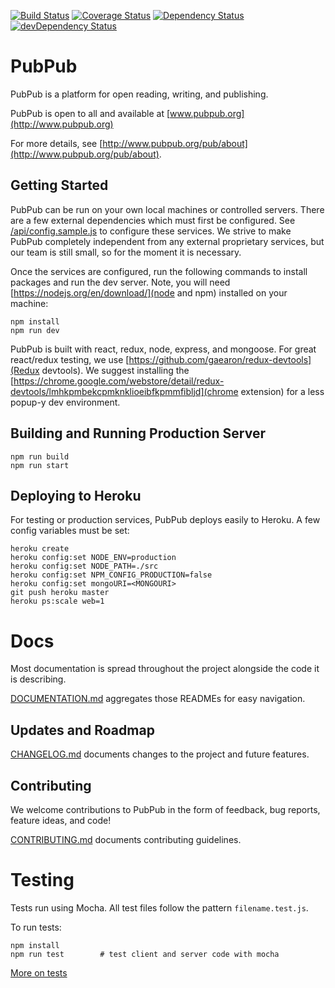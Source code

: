 [![Build Status](https://travis-ci.org/pubpub/pubpub.svg?branch=master)](https://travis-ci.org/pubpub/pubpub)
[![Coverage Status](https://coveralls.io/repos/github/pubpub/pubpub/badge.svg?branch=master)](https://coveralls.io/github/pubpub/pubpub?branch=master)
[![Dependency Status](https://david-dm.org/pubpub/pubpub.svg)](https://david-dm.org/pubpub/pubpub)
[![devDependency Status](https://david-dm.org/pubpub/pubpub/dev-status.svg)](https://david-dm.org/pubpub/pubpub#info=devDependencies)

# PubPub

PubPub is a platform for open reading, writing, and publishing.

PubPub is open to all and available at [www.pubpub.org](http://www.pubpub.org)

For more details, see [http://www.pubpub.org/pub/about](http://www.pubpub.org/pub/about).

## Getting Started

PubPub can be run on your own local machines or controlled servers. There are a few external dependencies which must first be configured. See [/api/config.sample.js](/api/config.sample.js) to configure these services. We strive to make PubPub completely independent from any external proprietary services, but our team is still small, so for the moment it is necessary.

Once the services are configured, run the following commands to install packages and run the dev server. Note, you will need [https://nodejs.org/en/download/](node and npm) installed on your machine:
```
npm install
npm run dev
```

PubPub is built with react, redux, node, express, and mongoose. For great react/redux testing, we use [https://github.com/gaearon/redux-devtools](Redux devtools). We suggest installing the [https://chrome.google.com/webstore/detail/redux-devtools/lmhkpmbekcpmknklioeibfkpmmfibljd](chrome extension) for a less popup-y dev environment.

## Building and Running Production Server

```
npm run build
npm run start
```

## Deploying to Heroku
For testing or production services, PubPub deploys easily to Heroku. A few config variables must be set:
```
heroku create
heroku config:set NODE_ENV=production
heroku config:set NODE_PATH=./src
heroku config:set NPM_CONFIG_PRODUCTION=false
heroku config:set mongoURI=<MONGOURI>
git push heroku master
heroku ps:scale web=1
```

# Docs

Most documentation is spread throughout the project alongside the code it is describing.

[DOCUMENTATION.md](./DOCUMENTATION.md) aggregates those READMEs for easy navigation.

## Updates and Roadmap
[CHANGELOG.md](./CHANGELOG.md) documents changes to the project and future features.


## Contributing
We welcome contributions to PubPub in the form of feedback, bug reports, feature ideas, and code!

[CONTRIBUTING.md](./CONTRIBUTING.md) documents contributing guidelines.

# Testing
Tests run using Mocha. All test files follow the pattern `filename.test.js`.

To run tests:

```
npm install
npm run test        # test client and server code with mocha
```

[More on tests](/src/tests)
